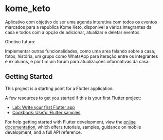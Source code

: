 # kome_keto

Aplicativo com objetivo de ser uma agenda interativa com todos os eventos marcados para a republica Kome Keto, disponivel a vários integrantes da casa e todos com a opção de adicionar, atualizar e deletar eventos.

Obetivo futuro:

Implementar outras funcionalidades, como uma area falando sobre a casa, fotos, história, um grupo como WhatsApp para iteração entre os integrantes e ex alunos, e por fim um forúm para atualizações informativas da casa.

## Getting Started

This project is a starting point for a Flutter application.

A few resources to get you started if this is your first Flutter project:

- [Lab: Write your first Flutter app](https://docs.flutter.dev/get-started/codelab)
- [Cookbook: Useful Flutter samples](https://docs.flutter.dev/cookbook)

For help getting started with Flutter development, view the
[online documentation](https://docs.flutter.dev/), which offers tutorials,
samples, guidance on mobile development, and a full API reference.

